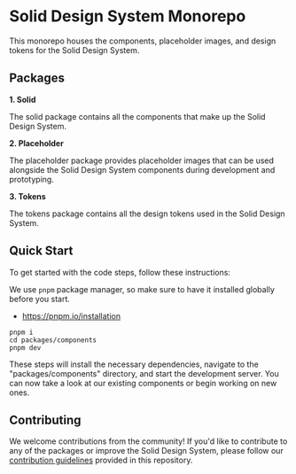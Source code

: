 # Solid Design System Monorepo

This monorepo houses the components, placeholder images, and design tokens for the Solid Design System.

## Packages

**1. Solid**

The solid package contains all the components that make up the Solid Design System.

**2. Placeholder**

The placeholder package provides placeholder images that can be used alongside the Solid Design System components during development and prototyping.

**3. Tokens**

The tokens package contains all the design tokens used in the Solid Design System.

## Quick Start

To get started with the code steps, follow these instructions:

We use `pnpm` package manager, so make sure to have it installed globally before you start.

- https://pnpm.io/installation

```
pnpm i
cd packages/components
pnpm dev
```

These steps will install the necessary dependencies, navigate to the "packages/components" directory, and start the development server. You can now take a look at our existing components or begin working on new ones.

## Contributing

We welcome contributions from the community! If you'd like to contribute to any of the packages or improve the Solid Design System, please follow our [contribution guidelines](CONTRIBUTING.md) provided in this repository.

